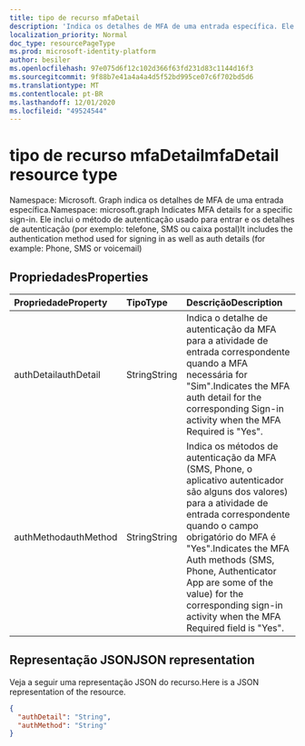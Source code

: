 ```yaml
---
title: tipo de recurso mfaDetail
description: 'Indica os detalhes de MFA de uma entrada específica. Ele inclui o método de autenticação usado para entrar e os detalhes de autenticação (por exemplo: telefone, SMS ou caixa postal) '
localization_priority: Normal
doc_type: resourcePageType
ms.prod: microsoft-identity-platform
author: besiler
ms.openlocfilehash: 97e075d6f12c102d366f63fd231d83c1144d16f3
ms.sourcegitcommit: 9f88b7e41a4a4a4d5f52bd995ce07c6f702bd5d6
ms.translationtype: MT
ms.contentlocale: pt-BR
ms.lasthandoff: 12/01/2020
ms.locfileid: "49524544"
---
```

# <a name="mfadetail-resource-type"></a><span data-ttu-id="fad9a-104">tipo de recurso mfaDetail</span><span class="sxs-lookup"><span data-stu-id="fad9a-104">mfaDetail resource type</span></span>

<span data-ttu-id="fad9a-105">Namespace: Microsoft. Graph indica os detalhes de MFA de uma entrada específica.</span><span class="sxs-lookup"><span data-stu-id="fad9a-105">Namespace: microsoft.graph Indicates MFA details for a specific sign-in.</span></span> <span data-ttu-id="fad9a-106">Ele inclui o método de autenticação usado para entrar e os detalhes de autenticação (por exemplo: telefone, SMS ou caixa postal)</span><span class="sxs-lookup"><span data-stu-id="fad9a-106">It includes the authentication method used for signing in as well as auth details (for example: Phone, SMS or voicemail)</span></span>



## <a name="properties"></a><span data-ttu-id="fad9a-107">Propriedades</span><span class="sxs-lookup"><span data-stu-id="fad9a-107">Properties</span></span>
| <span data-ttu-id="fad9a-108">Propriedade</span><span class="sxs-lookup"><span data-stu-id="fad9a-108">Property</span></span>     | <span data-ttu-id="fad9a-109">Tipo</span><span class="sxs-lookup"><span data-stu-id="fad9a-109">Type</span></span>   |<span data-ttu-id="fad9a-110">Descrição</span><span class="sxs-lookup"><span data-stu-id="fad9a-110">Description</span></span>|
|:---------------|:--------|:----------|
|<span data-ttu-id="fad9a-111">authDetail</span><span class="sxs-lookup"><span data-stu-id="fad9a-111">authDetail</span></span>|<span data-ttu-id="fad9a-112">String</span><span class="sxs-lookup"><span data-stu-id="fad9a-112">String</span></span>|<span data-ttu-id="fad9a-113">Indica o detalhe de autenticação da MFA para a atividade de entrada correspondente quando a MFA necessária for "Sim".</span><span class="sxs-lookup"><span data-stu-id="fad9a-113">Indicates the MFA auth detail for the corresponding Sign-in activity when the MFA Required is "Yes".</span></span>|
|<span data-ttu-id="fad9a-114">authMethod</span><span class="sxs-lookup"><span data-stu-id="fad9a-114">authMethod</span></span>|<span data-ttu-id="fad9a-115">String</span><span class="sxs-lookup"><span data-stu-id="fad9a-115">String</span></span>|<span data-ttu-id="fad9a-116">Indica os métodos de autenticação da MFA (SMS, Phone, o aplicativo autenticador são alguns dos valores) para a atividade de entrada correspondente quando o campo obrigatório do MFA é "Yes".</span><span class="sxs-lookup"><span data-stu-id="fad9a-116">Indicates the MFA Auth methods (SMS, Phone, Authenticator App are some of the value) for the corresponding sign-in activity when the MFA Required field is "Yes".</span></span>|

## <a name="json-representation"></a><span data-ttu-id="fad9a-117">Representação JSON</span><span class="sxs-lookup"><span data-stu-id="fad9a-117">JSON representation</span></span>

<span data-ttu-id="fad9a-118">Veja a seguir uma representação JSON do recurso.</span><span class="sxs-lookup"><span data-stu-id="fad9a-118">Here is a JSON representation of the resource.</span></span>

<!-- {
  "blockType": "resource",
  "optionalProperties": [

  ],
  "@odata.type": "microsoft.graph.mfaDetail"
}-->

```json
{
  "authDetail": "String",
  "authMethod": "String"
}

```

<!-- uuid: 8fcb5dbc-d5aa-4681-8e31-b001d5168d79
2015-10-25 14:57:30 UTC -->
<!-- {
  "type": "#page.annotation",
  "description": "mfaDetail resource",
  "keywords": "",
  "section": "documentation",
  "tocPath": ""
}-->


